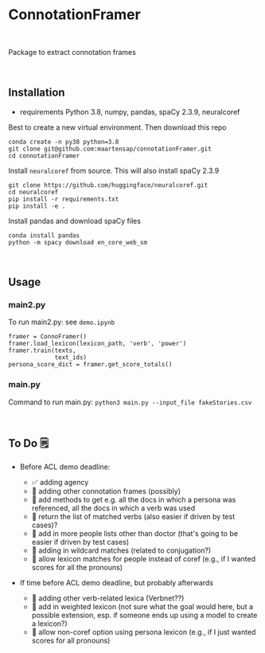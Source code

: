 # ConnotationFramer

<br>

Package to extract connotation frames

<br>

## Installation

- requirements Python 3.8, numpy, pandas, spaCy 2.3.9, neuralcoref

Best to create a new virtual environment. Then download this repo

```
conda create -n py38 python=3.8
git clone git@github.com:maartensap/connotationFramer.git
cd connotationFramer
```

Install `neuralcoref` from source. This will also install spaCy 2.3.9
```
git clone https://github.com/huggingface/neuralcoref.git
cd neuralcoref
pip install -r requirements.txt
pip install -e .
```
Install pandas and download spaCy files

```
conda install pandas
python -m spacy download en_core_web_sm
```

<br>


## Usage

### main2.py
To run main2.py: see `demo.ipynb`

```
framer = ConnoFramer()  
framer.load_lexicon(lexicon_path, 'verb', 'power')
framer.train(texts,
             text_ids)
persona_score_dict = framer.get_score_totals()  
```

### main.py
Command to run main.py: `python3 main.py --input_file fakeStories.csv`

<br>

## To Do 🗒️

- Before ACL demo deadline:
   - ✅ adding agency
   - 🔲 adding other connotation frames (possibly)
   - 🔲 add methods to get e.g. all the docs in which a persona was referenced, all the docs in which a verb was used
   - 🔲 return the list of matched verbs (also easier if driven by test cases)?
   - 🔲 add in more people lists other than doctor (that's going to be easier if driven by test cases)
   - 🔲 adding in wildcard matches (related to conjugation?)
   - 🔲 allow lexicon matches for people instead of coref (e.g., if I wanted scores for all the pronouns)
   
- If time before ACL demo deadline, but probably afterwards
   - 🔲 adding other verb-related lexica (Verbnet??)
   - 🔲 add in weighted lexicon (not sure what the goal would here, but a possible extension, esp. if someone ends up using a model to create a lexicon?)
   - 🔲 allow non-coref option using persona lexicon (e.g., if I just wanted scores for all pronouns)



